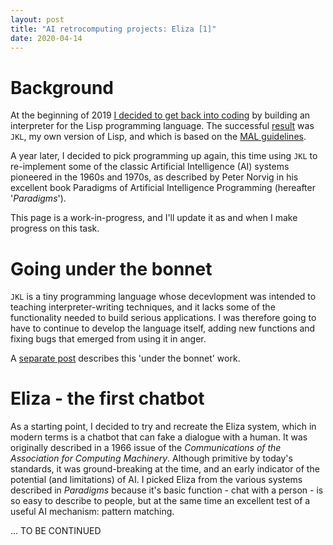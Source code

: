 ```yaml
---
layout: post
title: "AI retrocomputing projects: Eliza [1]"
date: 2020-04-14
---
```


# Background

At the beginning of 2019 [I decided to get back into coding](https://www.non-kinetic-effects.co.uk/blog/2019/01/01/MAL-1) by building an interpreter for the Lisp programming language. The successful [result](https://www.non-kinetic-effects.co.uk/blog/2019/04/28/MAL-5) was `JKL`, my own version of Lisp, and which is based on the [MAL guidelines](https://github.com/kanaka/mal).

A year later, I decided to pick programming up again, this time using `JKL` to re-implement some of the classic Artificial Intelligence (AI) systems pioneered in the 1960s and 1970s, as described by Peter Norvig in his excellent book Paradigms of Artificial Intelligence Programming (hereafter '*Paradigms*').

This page is a work-in-progress, and I'll update it as and when I make progress on this task.

# Going under the bonnet

`JKL` is a tiny programming language whose decevlopment was intended to teaching interpreter-writing techniques, and it lacks some of the functionality needed to build serious applications. I was therefore going to have to continue to develop the language itself, adding new functions and fixing bugs that emerged from using it in anger.

A [separate post](https://www.non-kinetic-effects.co.uk/blog/2020/04/03/Journey-continues) describes this 'under the bonnet' work.

# Eliza - the first chatbot

As a starting point, I decided to try and recreate the Eliza system, which in modern terms is a chatbot that can fake a dialogue with a human. It was originally described in a 1966 issue of the *Communications of the Association for Computing Machinery*. Although primitive by today's standards, it was ground-breaking at the time, and an early indicator of the potential (and limitations) of AI. I picked Eliza from the various systems described in *Paradigms* because it's basic function - chat with a person - is so easy to describe to people, but at the same time an excellent test of a useful AI mechanism: pattern matching.

... TO BE CONTINUED




